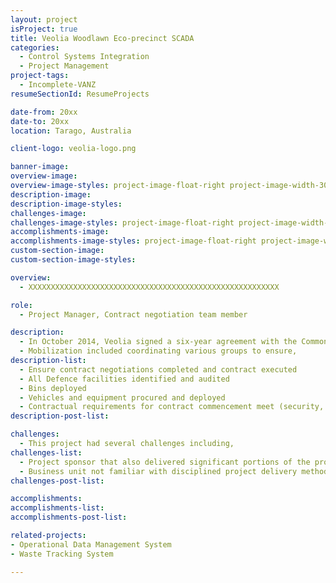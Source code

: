 ```yaml
---
layout: project
isProject: true
title: Veolia Woodlawn Eco-precinct SCADA
categories:
  - Control Systems Integration
  - Project Management
project-tags:
  - Incomplete-VANZ
resumeSectionId: ResumeProjects

date-from: 20xx
date-to: 20xx
location: Tarago, Australia

client-logo: veolia-logo.png

banner-image:
overview-image:
overview-image-styles: project-image-float-right project-image-width-30
description-image:
description-image-styles:
challenges-image:
challenges-image-styles: project-image-float-right project-image-width-40
accomplishments-image:
accomplishments-image-styles: project-image-float-right project-image-width-40
custom-section-image:
custom-section-image-styles:

overview:
  - XXXXXXXXXXXXXXXXXXXXXXXXXXXXXXXXXXXXXXXXXXXXXXXXXXXXXXXX

role:
  - Project Manager, Contract negotiation team member

description:
  - In October 2014, Veolia signed a six-year agreement with the Commonwealth of Australia, represented by the Department of Defence for a total waste management solution.
  - Mobilization included coordinating various groups to ensure,
description-list:
  - Ensure contract negotiations completed and contract executed
  - All Defence facilities identified and audited
  - Bins deployed
  - Vehicles and equipment procured and deployed
  - Contractual requirements for contract commencement meet (security, plans etc.)
description-post-list:

challenges:
  - This project had several challenges including,
challenges-list:    
  - Project sponsor that also delivered significant portions of the project
  - Business unit not familiar with disciplined project delivery methodologies
challenges-post-list:    

accomplishments:
accomplishments-list:    
accomplishments-post-list:    

related-projects:
- Operational Data Management System
- Waste Tracking System

---
```

